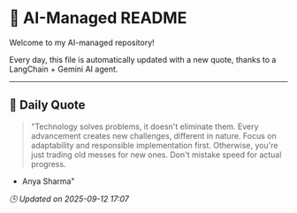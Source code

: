 # 🧠 AI-Managed README

Welcome to my AI-managed repository!

Every day, this file is automatically updated with a new quote, thanks to a LangChain + Gemini AI agent.

---

## 📅 Daily Quote

> "Technology solves problems, it doesn't eliminate them.
Every advancement creates new challenges, different in nature.
Focus on adaptability and responsible implementation first.
Otherwise, you're just trading old messes for new ones.
Don't mistake speed for actual progress.

- Anya Sharma"

*🕒 Updated on 2025-09-12 17:07*